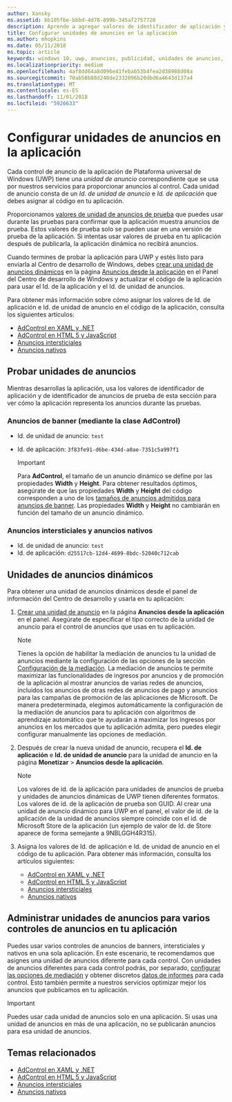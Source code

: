 ```yaml
---
author: Xansky
ms.assetid: bb105fbe-bbbd-4d78-899b-345af2757720
description: Aprende a agregar valores de identificador de aplicación y de identificador de unidad de anuncios a la aplicación desde el panel del Centro de desarrollo de Windows antes de enviar la aplicación a la Tienda.
title: Configurar unidades de anuncios en la aplicación
ms.author: mhopkins
ms.date: 05/11/2018
ms.topic: article
keywords: windows 10, uwp, anuncios, publicidad, unidades de anuncios, pruebas
ms.localizationpriority: medium
ms.openlocfilehash: 4af8dd64a8d096e41febab53b4fea2d38988d08a
ms.sourcegitcommit: 70ab58b88d248de2332096b20dbd6a4643d137a4
ms.translationtype: MT
ms.contentlocale: es-ES
ms.lasthandoff: 11/01/2018
ms.locfileid: "5926633"
---
```

# <a name="set-up-ad-units-in-your-app"></a>Configurar unidades de anuncios en la aplicación

Cada control de anuncio de la aplicación de Plataforma universal de Windows (UWP) tiene una *unidad de anuncio* correspondiente que se usa por nuestros servicios para proporcionar anuncios al control. Cada unidad de anuncio consta de un *Id. de unidad de anuncio* e *Id. de aplicación* que debes asignar al código en tu aplicación.

Proporcionamos [valores de unidad de anuncios de prueba](#test-ad-units) que puedes usar durante las pruebas para confirmar que la aplicación muestra anuncios de prueba. Estos valores de prueba solo se pueden usar en una versión de prueba de la aplicación. Si intentas usar valores de prueba en tu aplicación después de publicarla, la aplicación dinámica no recibirá anuncios.

Cuando termines de probar la aplicación para UWP y estés listo para enviarla al Centro de desarrollo de Windows, debes [crear una unidad de anuncios dinámicos](#live-ad-units) en la página [Anuncios desde la aplicación](../publish/in-app-ads.md) en el Panel del Centro de desarrollo de Windows y actualizar el código de la aplicación para usar el Id. de la aplicación y el Id. de unidad de anuncios.

Para obtener más información sobre cómo asignar los valores de Id. de aplicación e Id. de unidad de anuncio en el código de la aplicación, consulta los siguientes artículos:
* [AdControl en XAML y .NET](adcontrol-in-xaml-and--net.md)
* [AdControl en HTML 5 y JavaScript](adcontrol-in-html-5-and-javascript.md)
* [Anuncios intersticiales](../monetize/interstitial-ads.md)
* [Anuncios nativos](../monetize/native-ads.md)

<span id="test-ad-units" />

## <a name="test-ad-units"></a>Probar unidades de anuncios

Mientras desarrollas la aplicación, usa los valores de identificador de aplicación y de identificador de anuncios de prueba de esta sección para ver cómo la aplicación representa los anuncios durante las pruebas.

### <a name="banner-ads-using-the-adcontrol-class"></a>Anuncios de banner (mediante la clase AdControl)

* Id. de unidad de anuncio: ```test```
* Id. de aplicación:  ```3f83fe91-d6be-434d-a0ae-7351c5a997f1```

    > [!IMPORTANT]
    > Para **AdControl**, el tamaño de un anuncio dinámico se define por las propiedades **Width** y **Height**. Para obtener resultados óptimos, asegúrate de que las propiedades **Width** y **Height** del código corresponden a uno de los [tamaños de anuncios admitidos para anuncios de banner](supported-ad-sizes-for-banner-ads.md). Las propiedades **Width** y **Height** no cambiarán en función del tamaño de un anuncio dinámico.

### <a name="interstitial-ads-and-native-ads"></a>Anuncios intersticiales y anuncios nativos

* Id. de unidad de anuncio: ```test```
* Id. de aplicación:  ```d25517cb-12d4-4699-8bdc-52040c712cab```

<span id="live-ad-units" />

## <a name="live-ad-units"></a>Unidades de anuncios dinámicos

Para obtener una unidad de anuncios dinámicos desde el panel de información del Centro de desarrollo y usarla en tu aplicación:

1.  [Crear una unidad de anuncio](../publish/in-app-ads.md#create-ad-unit) en la página **Anuncios desde la aplicación** en el panel. Asegúrate de especificar el tipo correcto de la unidad de anuncio para el control de anuncios que usas en tu aplicación.
    > [!NOTE]
    > Tienes la opción de habilitar la mediación de anuncios tu la unidad de anuncios mediante la configuración de las opciones de la sección [Configuración de la mediación](../publish/in-app-ads.md#mediation). La mediación de anuncios te permite maximizar las funcionalidades de ingresos por anuncios y de promoción de la aplicación al mostrar anuncios de varias redes de anuncios, incluidos los anuncios de otras redes de anuncios de pago y anuncios para las campañas de promoción de las aplicaciones de Microsoft. De manera predeterminada, elegimos automáticamente la configuración de la mediación de anuncios para tu aplicación con algoritmos de aprendizaje automático que te ayudarán a maximizar los ingresos por anuncios en los mercados que tu aplicación admita, pero puedes elegir configurar manualmente las opciones de mediación.

2.  Después de crear la nueva unidad de anuncio, recupera el **Id. de aplicación** e **Id. de unidad de anuncio** para la unidad de anuncio en la página **Monetizar** &gt; **Anuncios desde la aplicación**.
    > [!NOTE]
    > Los valores de id. de la aplicación para unidades de anuncios de prueba y unidades de anuncios dinámicas de UWP tienen diferentes formatos. Los valores de id. de la aplicación de prueba son GUID. Al crear una unidad de anuncio dinámico para UWP en el panel, el valor de id. de la aplicación de la unidad de anuncios siempre coincide con el id. de Microsoft Store de la aplicación (un ejemplo de valor de Id. de Store aparece de forma semejante a 9NBLGGH4R315).

3.  Asigna los valores de Id. de aplicación e Id. de unidad de anuncio en el código de tu aplicación. Para obtener más información, consulta los artículos siguientes:
    * [AdControl en XAML y .NET](adcontrol-in-xaml-and--net.md)
    * [AdControl en HTML 5 y JavaScript](adcontrol-in-html-5-and-javascript.md)
    * [Anuncios intersticiales](../monetize/interstitial-ads.md)
    * [Anuncios nativos](../monetize/native-ads.md)

<span id="manage" />

## <a name="manage-ad-units-for-multiple-ad-controls-in-your-app"></a>Administrar unidades de anuncios para varios controles de anuncios en tu aplicación

Puedes usar varios controles de anuncios de banners, intersticiales y nativos en una sola aplicación. En este escenario, te recomendamos que asignes una unidad de anuncios diferente para cada control. Con unidades de anuncios diferentes para cada control podrás, por separado, [configurar las opciones de mediación](../publish/in-app-ads.md#mediation) y obtener discretos [datos de informes](../publish/advertising-performance-report.md) para cada control. Esto también permite a nuestros servicios optimizar mejor los anuncios que publicamos en tu aplicación.

> [!IMPORTANT]
> Puedes usar cada unidad de anuncios solo en una aplicación. Si usas una unidad de anuncios en más de una aplicación, no se publicarán anuncios para esa unidad de anuncios.

## <a name="related-topics"></a>Temas relacionados

* [AdControl en XAML y .NET](adcontrol-in-xaml-and--net.md)
* [AdControl en HTML 5 y JavaScript](adcontrol-in-html-5-and-javascript.md)
* [Anuncios intersticiales](interstitial-ads.md)
* [Anuncios nativos](native-ads.md)


 

 
